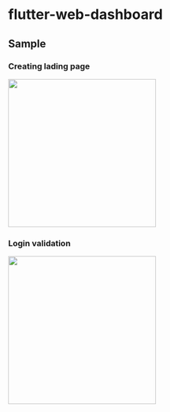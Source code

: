# flutter-web-dashboard

## Sample 

### Creating lading page 
<p>
<img src="https://github.com/rodri2d2/flutter-web-dashboard/blob/feature/create-login-page/DEMOS/dashboard-demo.gif" width="300" />
</p>

### Login validation 
<p>
<img src="https://github.com/rodri2d2/flutter-web-dashboard/blob/feature/create-form-handlers-and-inputs/DEMOS/login_validation.gif" width="300" />
</p>

